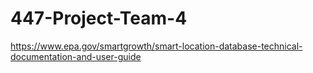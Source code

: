 # 447-Project-Team-4
https://www.epa.gov/smartgrowth/smart-location-database-technical-documentation-and-user-guide 

